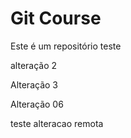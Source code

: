 # Git Course

Este é um repositório teste

alteração 2

Alteração 3

Alteração 06

teste alteracao remota
